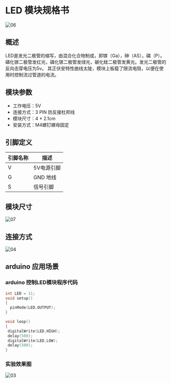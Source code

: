 # LED 模块规格书

![06](E:\课件文本备份\Makedown文档\LED模块\LED模块图片\06.jpg)

## 概述

LED是发光二极管的缩写，由混合化合物制成，即镓（Ga），砷（AS），磷（P）。 磷化镓二极管发红光，磷化镓二极管发绿光，碳化硅二极管发黄光。发光二极管的反向击穿电压为5v。 其正伏安特性曲线太陡，模块上板载了限流电阻，以便在使用时控制流过管道的电流。

## 模块参数

* 工作电压：5V
* 连接方式：3 PIN 防反接杜邦线
* 模块尺寸：4 * 2.1cm
* 安装方式：M4螺钉螺母固定

## 引脚定义

| 引脚名称| 描述 |
|---- |----|
| V | 5V电源引脚 |
| G | GND 地线 |
| S | 信号引脚 |

## 模块尺寸

![07](E:\GitLab\sensors-kit\15.LED灯模块\LED模块图片\07.jpg)

## 连接方式

![04](E:\课件文本备份\Makedown文档\LED模块\LED模块图片\04.jpg)

##  arduino 应用场景

### arduino 控制LED模块程序代码
```c++
int LED = 11;
void setup() 
{
  pinMode(LED,OUTPUT);
}

void loop() 
{
 digitalWrite(LED,HIGH);
 delay(500);
 digitalWrite(LED,LOW);
 delay(500);
}
```

### 实验效果图

![03](E:\课件文本备份\Makedown文档\LED模块\LED模块图片\03.jpg)